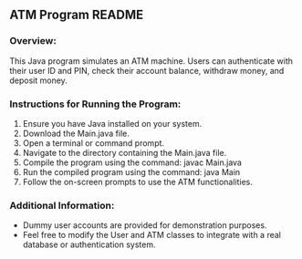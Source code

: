 ## ATM Program README

### Overview:
This Java program simulates an ATM machine. Users can authenticate with their user ID and PIN, check their account balance, withdraw money, and deposit money.

### Instructions for Running the Program:
1. Ensure you have Java installed on your system.
2. Download the Main.java file.
3. Open a terminal or command prompt.
4. Navigate to the directory containing the Main.java file.
5. Compile the program using the command: javac Main.java
6. Run the compiled program using the command: java Main
7. Follow the on-screen prompts to use the ATM functionalities.

### Additional Information:
- Dummy user accounts are provided for demonstration purposes.
- Feel free to modify the User and ATM classes to integrate with a real database or authentication system.
